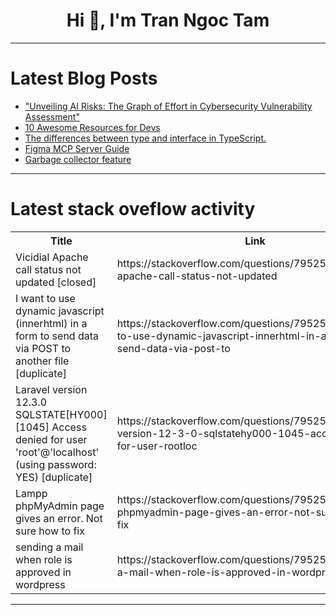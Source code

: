 <h1 align="center">Hi 👋, I'm Tran Ngoc Tam</h1>

---

# Latest Blog Posts 
<!-- BLOG-POST-LIST:START -->
- [&quot;Unveiling AI Risks: The Graph of Effort in Cybersecurity Vulnerability Assessment&quot;](https://dev.to/gilles_hamelink_ea9ff7d93/unveiling-ai-risks-the-graph-of-effort-in-cybersecurity-vulnerability-assessment-1mn8)
- [10 Awesome Resources for Devs](https://dev.to/mfm347/10-awesome-resources-for-devs-13l6)
- [The differences between type and interface in TypeScript.](https://dev.to/doccaio/the-differences-between-type-and-interface-in-typescript-2h79)
- [Figma MCP Server Guide](https://dev.to/danilo1/figma-mcp-server-guide-2a18)
- [Garbage collector feature](https://dev.to/hinamurme/garbage-collector-feature-1a9f)
<!-- BLOG-POST-LIST:END -->

---

# Latest stack oveflow activity
<table>
  <tr><th>Title</th><th>Link</th></tr>
  <!-- STACKOVERFLOW:START --><tr><td>Vicidial Apache call status not updated [closed]</td><td>https://stackoverflow.com/questions/79525782/vicidial-apache-call-status-not-updated</td></tr><tr><td>I want to use dynamic javascript &lpar;innerhtml&rpar; in a form to send data via POST to another file [duplicate]</td><td>https://stackoverflow.com/questions/79525633/i-want-to-use-dynamic-javascript-innerhtml-in-a-form-to-send-data-via-post-to</td></tr><tr><td>Laravel version 12.3.0 SQLSTATE[HY000] [1045] Access denied for user &#39;root&#39;@&#39;localhost&#39; &lpar;using password: YES&rpar; [duplicate]</td><td>https://stackoverflow.com/questions/79525580/laravel-version-12-3-0-sqlstatehy000-1045-access-denied-for-user-rootloc</td></tr><tr><td>Lampp phpMyAdmin page gives an error. Not sure how to fix</td><td>https://stackoverflow.com/questions/79525450/lampp-phpmyadmin-page-gives-an-error-not-sure-how-to-fix</td></tr><tr><td>sending a mail when role is approved in wordpress</td><td>https://stackoverflow.com/questions/79525447/sending-a-mail-when-role-is-approved-in-wordpress</td></tr><!-- STACKOVERFLOW:END -->
</table>

---


